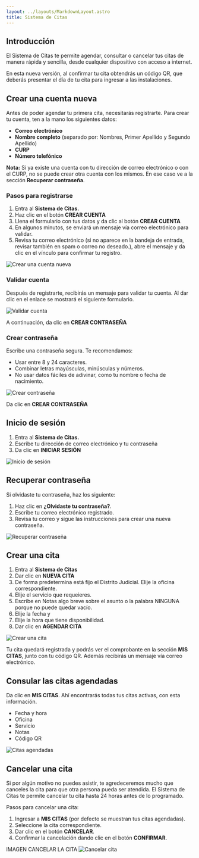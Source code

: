 ```yaml
---
layout: ../layouts/MarkdownLayout.astro
title: Sistema de Citas
---
```


## Introducción

El Sistema de Citas te permite agendar, consultar o cancelar tus citas de manera rápida y sencilla, desde cualquier dispositivo con acceso a internet.

En esta nueva versión, al confirmar tu cita obtendrás un código QR, que deberás presentar el día de tu cita para ingresar a las instalaciones.

## Crear una cuenta nueva

Antes de poder agendar tu primera cita, necesitarás registrarte. Para crear tu cuenta, ten a la mano los siguientes datos:

- **Correo electrónico**
- **Nombre completo** (separado por: Nombres, Primer Apellido y Segundo Apellido)
- **CURP**
- **Número telefónico**

**Nota:** Si ya existe una cuenta con tu dirección de correo electrónico o con el CURP, no se puede crear otra cuenta con los mismos. En ese caso ve a la sección **Recuperar contraseña**.

### Pasos para registrarse

1. Entra al **Sistema de Citas.**
2. Haz clic en el botón **CREAR CUENTA**
3. Llena el formulario con tus datos y da clic al botón **CREAR CUENTA**
4. En algunos minutos, se enviará un mensaje vía correo electrónico para validar.
5. Revisa tu correo electrónico (si no aparece en la bandeja de entrada, revisar también en spam o correo no deseado.), abre el mensaje y da clic en el vínculo para confirmar tu registro.

![Crear una cuenta nueva](../assets/img/sistema_citas/crear_cuenta.png)

### Validar cuenta

Después de registrarte, recibirás un mensaje para validar tu cuenta. Al dar clic en el enlace se mostrará el siguiente formulario.


![Validar cuenta](../assets/img/sistema_citas/validar_cuenta.png)

A continuación, da clic en **CREAR CONTRASEÑA**

### Crear contraseña

Escribe una contraseña segura. Te recomendamos:

- Usar entre 8 y 24 caracteres.
- Combinar letras mayúsculas, minúsculas y números.
- No usar datos fáciles de adivinar, como tu nombre o fecha de nacimiento.

![Crear contraseña](../assets/img/sistema_citas/crear_contraseña.png)

Da clic en **CREAR CONTRASEÑA**

## Inicio de sesión

1. Entra al **Sistema de Citas.**
2. Escribe tu dirección de correo electrónico y tu contraseña
3. Da clic en **INICIAR SESIÓN**

![Inicio de sesión](../assets/img/sistema_citas/login.png)

## Recuperar contraseña

Si olvidaste tu contraseña, haz los siguiente:

1. Haz clic en **¿Olvidaste tu contraseña?**.
2. Escribe tu correo electrónico registrado.
3. Revisa tu correo y sigue las instrucciones para crear una nueva contraseña.


![Recuperar contraseña](../assets/img/sistema_citas/recuperar_contraseña.png)

## Crear una cita

1. Entra al **Sistema de Citas**
2. Dar clic en **NUEVA CITA**
3. De forma predetermina está fijo el Distrito Judicial. Elije la oficina correspondiente.
4. Elije el servicio que requeieres.
5. Escribe en Notas algo breve sobre el asunto o la palabra NINGUNA porque no puede quedar vacío.
6. Elije la fecha y
7. Elije la hora que tiene disponibilidad.
8. Dar clic en **AGENDAR CITA**

![Crear una cita](../assets/img/sistema_citas/nueva_cita.png)

Tu cita quedará registrada y podrás ver el comprobante en la sección **MIS CITAS**, junto con tu código QR. Además recibirás un mensaje vía correo electrónico.

## Consular las citas agendadas

Da clic en **MIS CITAS**. Ahí encontrarás todas tus citas activas, con esta información.

- Fecha y hora
- Oficina
- Servicio
- Notas
- Código QR

![Citas agendadas](../assets/img/sistema_citas/citas_agendadas.png)

## Cancelar una cita

Si por algún motivo no puedes asistir, te agredeceremos mucho que canceles la cita para que otra persona pueda ser atendida. El Sistema de Citas te permite cancelar tu cita hasta 24 horas antes de lo programado.

Pasos para cancelar una cita:

1. Ingresar a **MIS CITAS** (por defecto se muestran tus citas agendadas).
2. Seleccione la cita correspondiente.
3. Dar clic en el botón **CANCELAR**.
4. Confirmar la cancelación dando clic en el botón **CONFIRMAR**.

IMAGEN CANCELAR LA CITA
![Cancelar cita](../assets/img/sistema_citas/confirmar_cancelacion.png)
